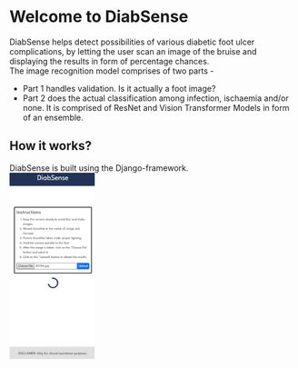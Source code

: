 # Welcome to DiabSense

DiabSense helps detect possibilities of various diabetic foot ulcer complications, by letting the user scan an image of the bruise and displaying the results in form of percentage chances.  
The image recognition model comprises of two parts - 
* Part 1 handles validation. Is it actually a foot image?
* Part 2 does the actual classification among infection, ischaemia and/or none. It is comprised of ResNet and Vision Transformer Models in form of an ensemble.

## How it works?
DiabSense is built using the Django-framework.  
<img src="working/home_mobile.png" width="150">


